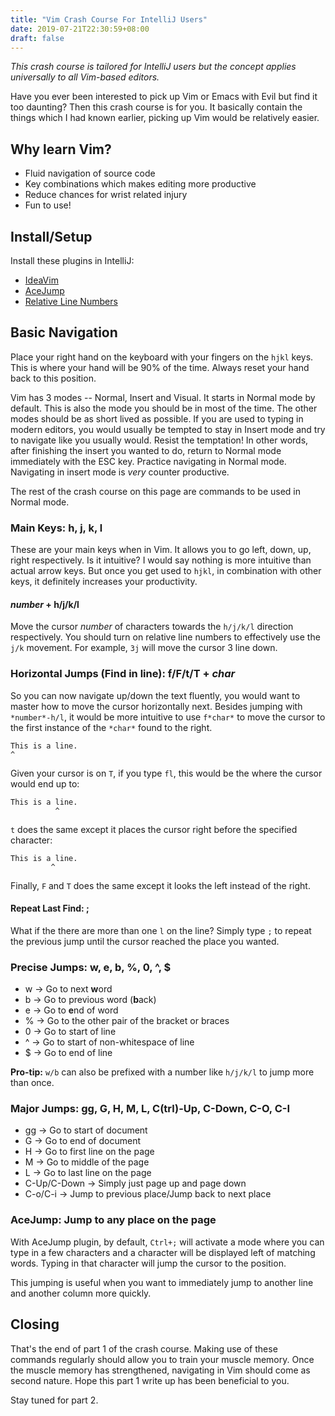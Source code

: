 ```yaml
---
title: "Vim Crash Course For IntelliJ Users"
date: 2019-07-21T22:30:59+08:00
draft: false
---
```

*This crash course is tailored for IntelliJ users but the concept applies universally to all Vim-based editors.*

Have you ever been interested to pick up Vim or Emacs with Evil but find it too daunting? Then this crash course is for you. It basically contain the things which I had known earlier, picking up Vim would be relatively easier.

## Why learn Vim?

- Fluid navigation of source code
- Key combinations which makes editing more productive
- Reduce chances for wrist related injury
- Fun to use!

## Install/Setup

Install these plugins in IntelliJ:

- [IdeaVim](https://plugins.jetbrains.com/plugin/164-ideavim)
- [AceJump](https://plugins.jetbrains.com/plugin/7086-acejump)
- [Relative Line Numbers](https://plugins.jetbrains.com/plugin/7414-relative-line-numbers)

## Basic Navigation

Place your right hand on the keyboard with your fingers on the `hjkl` keys. This is where your hand will be 90% of the time. Always reset your hand back to this position.

Vim has 3 modes -- Normal, Insert and Visual. It starts in Normal mode by default. This is also the mode you should be in most of the time. The other modes should be as short lived as possible. If you are used to typing in modern editors, you would usually be tempted to stay in Insert mode and try to navigate like you usually would. Resist the temptation! In other words, after finishing the insert you wanted to do, return to Normal mode immediately with the ESC key. Practice navigating in Normal mode. Navigating in insert mode is *very* counter productive.

The rest of the crash course on this page are commands to be used in Normal mode.

### Main Keys: h, j, k, l

These are your main keys when in Vim. It allows you to go left, down, up, right respectively. Is it intuitive? I would say nothing is more intuitive than actual arrow keys. But once you get used to `hjkl`, in combination with other keys, it definitely increases your productivity.

#### *number* + h/j/k/l

Move the cursor *number* of characters towards the `h/j/k/l` direction respectively. You should turn on relative line numbers to effectively use the `j/k` movement. For example, `3j` will move the cursor 3 line down.

### Horizontal Jumps (Find in line): f/F/t/T + *char*

So you can now navigate up/down the text fluently, you would want to master how to move the cursor horizontally next. Besides jumping with `*number*-h/l`, it would be more intuitive to use `f*char*` to move the cursor to the first instance of the `*char*` found to the right.

```
This is a line.
^
```

Given your cursor is on `T`, if you type `fl`, this would be the where the cursor would end up to:
```
This is a line.
          ^
```

`t` does the same except it places the cursor right before the specified character:

```
This is a line.
         ^
```

Finally, `F` and `T` does the same except it looks the left instead of the right.

#### Repeat Last Find: ;

What if the there are more than one `l` on the line? Simply type `;` to repeat the previous jump until the cursor reached the place you wanted.

### Precise Jumps: w, e, b, %, 0, ^, $

- w -> Go to next **w**ord
- b -> Go to previous word (**b**ack)
- e -> Go to **e**nd of word
- % -> Go to the other pair of the bracket or braces
- 0 -> Go to start of line
- ^ -> Go to start of non-whitespace of line
- $ -> Go to end of line

**Pro-tip:** `w/b` can also be prefixed with a number like `h/j/k/l` to jump more than once.

### Major Jumps: gg, G, H, M, L, C(trl)-Up, C-Down, C-O, C-I

- gg -> Go to start of document
- G -> Go to end of document
- H -> Go to first line on the page
- M -> Go to middle of the page
- L -> Go to last line on the page
- C-Up/C-Down -> Simply just page up and page down
- C-o/C-i -> Jump to previous place/Jump back to next place

### AceJump: Jump to any place on the page

With AceJump plugin, by default, `Ctrl+;` will activate a mode where you can type in a few characters and a character will be displayed left of matching words. Typing in that character will jump the cursor to the position.

This jumping is useful when you want to immediately jump to another line and another column more quickly.

## Closing

That's the end of part 1 of the crash course. Making use of these commands regularly should allow you to train your muscle memory. Once the muscle memory has strengthened, navigating in Vim should come as second nature. Hope this part 1 write up has been beneficial to you.

Stay tuned for part 2.

